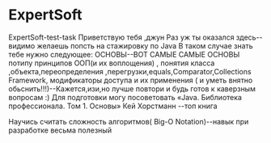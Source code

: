 # ExpertSoft
ExpertSoft-test-task
Приветствую тебя ,джун
Раз уж ты оказался здесь--видимо желаешь попсть на стажировку по Java
В таком случае знать тебе нужно следующее: ОСНОВЫ--ВОТ САМЫЕ САМЫЕ ОСНОВЫ потипу принципов ООП(и их воплощения) ,
понятия класса ,объекта,переопределения ,перегрузки,equals,Сomparator,Collections Framework,
модификаторы доступа и их применения ( и уметь внятно обьснить!!!)--Кажется,изи,но лучше повтори и будь готов к каверзным вопросам :)
Для подготовки могу посоветовать  «Java. Библиотека профессионала. Том 1. Основы» Кей Хорстманн --топ книга

Научись считать сложность алгоритмов( Big-O Notation)--навык при разработке  весьма полезный
